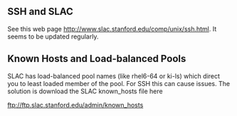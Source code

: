 SSH and SLAC
------------
See this web page http://www.slac.stanford.edu/comp/unix/ssh.html. It
seems to be updated regularly.

Known Hosts and Load-balanced Pools
-----------------------------------
SLAC has load-balanced pool names (like rhel6-64 or ki-ls)
which direct you to least loaded member of the pool. For SSH this
can cause issues. The solution is download the SLAC known_hosts file here

ftp://ftp.slac.stanford.edu/admin/known_hosts

